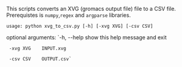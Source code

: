 

This scripts converts an XVG (gromacs output file) file to a CSV file. Prerequistes is `numpy`,`regex` and `argparse` libraries. 

`usage: python xvg_to_csv.py [-h] [-xvg XVG] [-csv CSV]`

optional arguments:
     `-h, --help  show this help message and exit  
  
     -xvg XVG    INPUT.xvg    
  
     -csv CSV    OUTPUT.csv`
